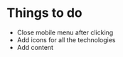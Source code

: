 # Things to do

- Close mobile menu after clicking
- Add icons for all the technologies
- Add content
